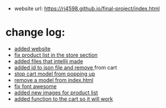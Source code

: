 * website url: https://rj4598.github.io/final-project/index.html

# change log:
* [added website](https://github.com/RJ4598/final-project/commit/48132e4f82a3936732b76dde7b257c74d11f638a)
* [fix product list in the store section](https://github.com/RJ4598/final-project/commit/121ecafd15588413541b252eaede5c5d1e18e515)
* [added files that intellij made](https://github.com/RJ4598/final-project/commit/eb8378b24fde34116c6efe25e38ec3f6cb2a24b4)
* [added id to json file and remove <a> from cart](https://github.com/RJ4598/final-project/commit/23aaa9696c2730454dc4909587f8e1e7874e3e02)
* [stop cart model from popping up](https://github.com/RJ4598/final-project/commit/7c96a425f6d99709b210174b103350eaf24f71df)
* [remove a model from index.html](https://github.com/RJ4598/final-project/commit/60463e1b5647c04d6d94342cf0972be721c2b538)
* [fix font awesome](https://github.com/RJ4598/final-project/commit/7ac5cc4f7ffd4fa46a8caef3c49031958723fed7)
* [added new images for product list](https://github.com/RJ4598/final-project/commit/8ad0395b590d2f8d61c7f5c3a13d6c7a9e8524cd)
* [added function to the cart so it will work ]()